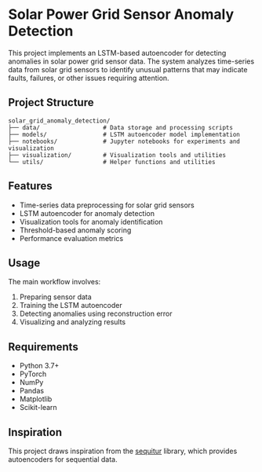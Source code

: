 # Solar Power Grid Sensor Anomaly Detection

This project implements an LSTM-based autoencoder for detecting anomalies in solar power grid sensor data. The system analyzes time-series data from solar grid sensors to identify unusual patterns that may indicate faults, failures, or other issues requiring attention.

## Project Structure

```
solar_grid_anomaly_detection/
├── data/                  # Data storage and processing scripts
├── models/                # LSTM autoencoder model implementation
├── notebooks/             # Jupyter notebooks for experiments and visualization
├── visualization/         # Visualization tools and utilities
└── utils/                 # Helper functions and utilities
```

## Features

- Time-series data preprocessing for solar grid sensors
- LSTM autoencoder for anomaly detection
- Visualization tools for anomaly identification
- Threshold-based anomaly scoring
- Performance evaluation metrics

## Usage

The main workflow involves:
1. Preparing sensor data
2. Training the LSTM autoencoder
3. Detecting anomalies using reconstruction error
4. Visualizing and analyzing results

## Requirements

- Python 3.7+
- PyTorch
- NumPy
- Pandas
- Matplotlib
- Scikit-learn

## Inspiration

This project draws inspiration from the [sequitur](https://github.com/shobrook/sequitur) library, which provides autoencoders for sequential data.